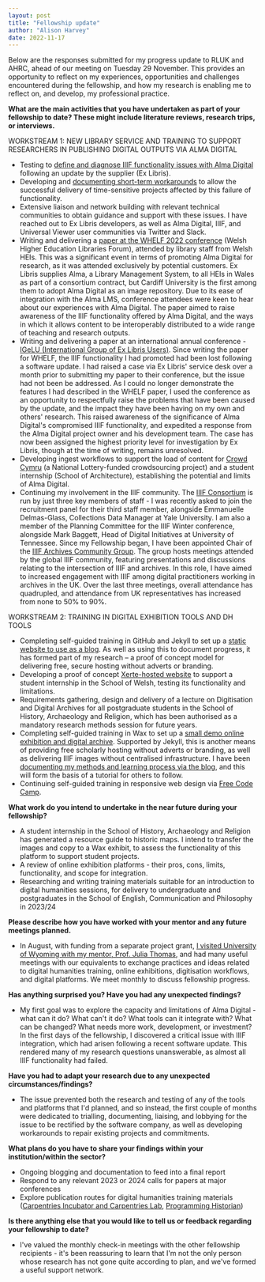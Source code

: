 ```yaml
---
layout: post
title: "Fellowship update"
author: "Alison Harvey"
date: 2022-11-17
---
```

Below are the responses submitted for my progress update to RLUK and AHRC, ahead of our meeting on Tuesday 29 November. This provides an opportunity to reflect on my experiences, opportunities and challenges encountered during the fellowship, and how my research is enabling me to reflect on, and develop, my professional practice.

<!--more-->

**What are the main activities that you have undertaken as part of your fellowship to date? These might include literature reviews, research trips, or interviews.**

WORKSTREAM 1: NEW LIBRARY SERVICE AND TRAINING TO SUPPORT RESEARCHERS IN PUBLISHING DIGITAL OUTPUTS VIA ALMA DIGITAL
- Testing to [define and diagnose IIIF functionality issues with Alma Digital](https://aeh0.github.io/experiiiments/2022/08/08/universal-viewer.html) following an update by the supplier (Ex Libris). 
- Developing and [documenting short-term workarounds](https://aeh0.github.io/experiiiments/2022/09/13/universal-viewer-2.html) to allow the successful delivery of time-sensitive projects affected by this failure of functionality.
- Extensive liaison and network building with relevant technical communities to obtain guidance and support with these issues. I have reached out to Ex Libris developers, as well as Alma Digital, IIIF, and Universal Viewer user communities via Twitter and Slack.
- Writing and delivering a [paper at the WHELF 2022 conference](https://www.youtube.com/watch?v=ywI3tkFO-ts) (Welsh Higher Education Libraries Forum), attended by library staff from Welsh HEIs. This was a significant event in terms of promoting Alma Digital for research, as it was attended exclusively by potential customers. Ex Libris supplies Alma, a Library Management System, to all HEIs in Wales as part of a consortium contract, but Cardiff University is the first among them to adopt Alma Digital as an image repository. Due to its ease of integration with the Alma LMS, conference attendees were keen to hear about our experiences with Alma Digital. The paper aimed to raise awareness of the IIIF functionality offered by Alma Digital, and the ways in which it allows content to be interoperably distributed to a wide range of teaching and research outputs. 
- Writing and delivering a paper at an international annual conference - [IGeLU (International Group of Ex Libris Users)](https://mtgsked.com/p/32964/s). Since writing the paper for WHELF, the IIIF functionality I had promoted had been lost following a software update. I had raised a case via Ex Libris' service desk over a month prior to submitting my paper to their conference, but the issue had not been be addressed. As I could no longer demonstrate the features I had described in the WHELF paper, I used the conference as an opportunity to respectfully raise the problems that have been caused by the update, and the impact they have been having on my own and others' research. This raised awareness of the significance of Alma Digital's compromised IIIF functionality, and expedited a response from the Alma Digital project owner and his development team. The case has now been assigned the highest priority level for investigation by Ex Libris, though at the time of writing, remains unresolved.
- Developing ingest workflows to support the load of content for [Crowd Cymru](https://archives.wales/2022/08/16/crowdcymru/) (a National Lottery-funded crowdsourcing project) and a student internship (School of Architecture), establishing the potential and limits of Alma Digital.
- Continuing my involvement in the IIIF community. The [IIIF Consortium](https://iiif.io/) is run by just three key members of staff - I was recently asked to join the recruitment panel for their third staff member, alongside Emmanuelle Delmas-Glass, Collections Data Manager at Yale University. I am also a member of the Planning Committee for the IIIF Winter conference, alongside Mark Baggett, Head of Digital Initiatives at University of Tennessee. Since my Fellowship began, I have been appointed Chair of the [IIIF Archives Community Group](https://iiif.io/community/groups/archives/). The group hosts meetings attended by the global IIIF community, featuring presentations and discussions relating to the intersection of IIIF and archives. In this role, I have aimed to increased engagement with IIIF among digital practitioners working in archives in the UK. Over the last three meetings, overall attendance has quadrupled, and attendance from UK representatives has increased from none to 50% to 90%.

WORKSTREAM 2: TRAINING IN DIGITAL EXHIBITION TOOLS AND DH TOOLS
- Completing self-guided training in GitHub and Jekyll to set up a [static website to use as a blog](https://aeh0.github.io/experiiiments/2022/08/04/blog-like-a-hacker.html). As well as using this to document progress, it has formed part of my research – a proof of concept model for delivering free, secure hosting without adverts or branding.
- Developing a proof of concept [Xerte-hosted website](https://xerte.cardiff.ac.uk/play_17356#page1) to support a student internship in the School of Welsh, testing its functionality and limitations.
- Requirements gathering, design and delivery of a lecture on Digitisation and Digital Archives for all postgraduate students in the School of History, Archaeology and Religion, which has been authorised as a mandatory research methods session for future years.
- Completing self-guided training in Wax to set up a [small demo online exhibition and digital archive](https://aeh0.github.io/wax-demo/). Supported by Jekyll, this is another means of providing free scholarly hosting without adverts or branding, as well as delivering IIIF images without centralised infrastructure. I have been [documenting my methods and learning process via the blog](https://aeh0.github.io/experiiiments/2022/11/11/websites-with-wax.html), and this will form the basis of a tutorial for others to follow.
- Continuing self-guided training in responsive web design via [Free Code Camp](https://www.freecodecamp.org/learn/2022/responsive-web-design/).

**What work do you intend to undertake in the near future during your fellowship?**

- A student internship in the School of History, Archaeology and Religion has generated a resource guide to historic maps. I intend to transfer the images and copy to a Wax exhibit, to assess the functionality of this platform to support student projects.
- A review of online exhibition platforms - their pros, cons, limits, functionality, and scope for integration.
- Researching and writing training materials suitable for an introduction to digital humanities sessions, for delivery to undergraduate and postgraduates in the School of English, Communication and Philosophy in 2023/24

**Please describe how you have worked with your mentor and any future meetings planned.**

- In August, with funding from a separate project grant, [I visited University of Wyoming with my mentor, Prof. Julia Thomas](https://twitter.com/AlisonHappening/status/1564615414612725764?s=20&t=24gMjcXLuJ0uy9mrEA32eA), and had many useful meetings with our equivalents to exchange practices and ideas related to digital humanities training, online exhibitions, digitisation workflows, and digital platforms. We meet monthly to discuss fellowship progress.

**Has anything surprised you? Have you had any unexpected findings?**

- My first goal was to explore the capacity and limitations of Alma Digital - what can it do? What can't it do? What tools can it integrate with? What can be changed? What needs more work, development, or investment? In the first days of the fellowship, I discovered a critical issue with IIIF integration, which had arisen following a recent software update. This rendered many of my research questions unanswerable, as almost all IIIF functionality had failed. 

**Have you had to adapt your research due to any unexpected circumstances/findings?**

- The issue prevented both the research and testing of any of the tools and platforms that I'd planned, and so instead, the first couple of months were dedicated to trialling, documenting, liaising, and lobbying for the issue to be rectified by the software company, as well as developing workarounds to repair existing projects and commitments.

**What plans do you have to share your findings within your institution/within the sector?**

- Ongoing blogging and documentation to feed into a final report
- Respond to any relevant 2023 or 2024 calls for papers at major conferences
- Explore publication routes for digital humanities training materials ([Carpentries Incubator and Carpentries Lab](https://carpentries.org/community-lessons/), [Programming Historian](https://programminghistorian.org/en/))

**Is there anything else that you would like to tell us or feedback regarding your fellowship to date?**

- I've valued the monthly check-in meetings with the other fellowship recipients - it's been reassuring to learn that I'm not the only person whose research has not gone quite according to plan, and we've formed a useful support network.
